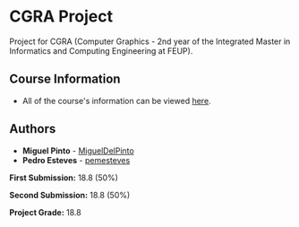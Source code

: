 # CGRA Project

Project for CGRA (Computer Graphics - 2nd year of the Integrated Master in Informatics and Computing Engineering at FEUP).

## Course Information

* All of the course's information can be viewed [here](https://sigarra.up.pt/feup/en/ucurr_geral.ficha_uc_view?pv_ocorrencia_id=419996).

## Authors

* **Miguel Pinto** - [MiguelDelPinto](https://github.com/MiguelDelPinto)
* **Pedro Esteves** - [pemesteves](https://github.com/pemesteves)

**First Submission:** 18.8 (50%)

**Second Submission:** 18.8 (50%)

**Project Grade:** 18.8
